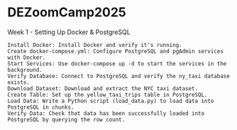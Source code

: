 # DEZoomCamp2025
Week 1 - Setting Up Docker & PostgreSQL

    Install Docker: Install Docker and verify it's running.
    Create docker-compose.yml: Configure PostgreSQL and pgAdmin services with Docker.
    Start Services: Use docker-compose up -d to start the services in the background.
    Verify Database: Connect to PostgreSQL and verify the ny_taxi database exists.
    Download Dataset: Download and extract the NYC taxi dataset.
    Create Table: Set up the yellow_taxi_trips table in PostgreSQL.
    Load Data: Write a Python script (load_data.py) to load data into PostgreSQL in chunks.
    Verify Data: Check that data has been successfully loaded into PostgreSQL by querying the row count.
